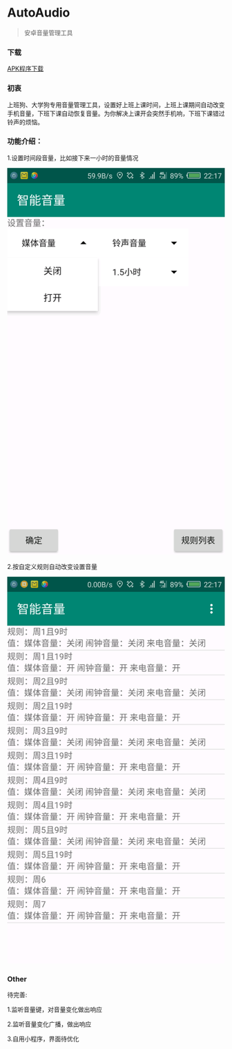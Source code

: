# AutoAudio
> 安卓音量管理工具

### 下载

[APK程序下载](./AutoAudio.apk)

### 初衷

上班狗、大学狗专用音量管理工具，设置好上班上课时间，上班上课期间自动改变手机音量，下班下课自动恢复音量。为你解决上课开会突然手机响，下班下课错过铃声的烦恼。

### 功能介绍：

1.设置时间段音量，比如接下来一小时的音量情况

![img1](./img1.png)

2.按自定义规则自动改变设置音量

![img1](./img2.png)

### Other

待完善:

1.监听音量键，对音量变化做出响应

2.监听音量变化广播，做出响应

3.自用小程序，界面待优化